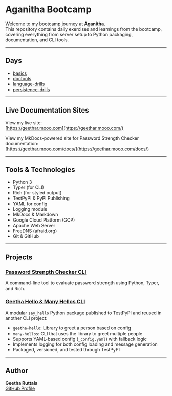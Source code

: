 # Aganitha Bootcamp

Welcome to my bootcamp journey at **Aganitha**.  
This repository contains daily exercises and learnings from the bootcamp, covering everything from server setup to Python packaging, documentation, and CLI tools.

---

## Days

* [basics](./basics/README.md)
* [doctools](./doctools/README.md)
* [language-drills](./language-drills/basic-drills/README.md)
* [persistence-drills](./persistence-drills/README.md)

---

## Live Documentation Sites

View my live site:  
[https://geethar.mooo.com](https://geethar.mooo.com/)

View my MkDocs-powered site for Password Strength Checker documentation:  
[https://geethar.mooo.com/docs/](https://geethar.mooo.com/docs/)

---

## Tools & Technologies

* Python 3
* Typer (for CLI)
* Rich (for styled output)
* TestPyPI & PyPI Publishing
* YAML for config
* Logging module
* MkDocs & Markdown
* Google Cloud Platform (GCP)
* Apache Web Server
* FreeDNS (afraid.org)
* Git & GitHub

---

## Projects

### [Password Strength Checker CLI](./days/day1/password-strength-checker)
A command-line tool to evaluate password strength using Python, Typer, and Rich.

### [Geetha Hello & Many Hellos CLI](./days/day2/basic-drills)
A modular `say_hello` Python package published to TestPyPI and reused in another CLI project:

- `geetha-hello`: Library to greet a person based on config
- `many-hellos`: CLI that uses the library to greet multiple people
- Supports YAML-based config (`_config.yaml`) with fallback logic
- Implements logging for both config loading and message generation
- Packaged, versioned, and tested through TestPyPI

---

## Author

**Geetha Ruttala**  
[GitHub Profile](https://github.com/geetharuttala)
